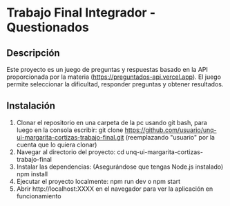 # Trabajo Final Integrador - Questionados

## Descripción
Este proyecto es un juego de preguntas y respuestas basado en la API proporcionada por la materia (https://preguntados-api.vercel.app). 
El juego permite seleccionar la dificultad, responder preguntas y obtener resultados.

## Instalación
1. Clonar el repositorio en una carpeta de la pc usando git bash, para luego en la consola escribir: 
git clone https://github.com/usuario/unq-ui-margarita-cortizas-trabajo-final.git 
(reemplazando "usuario" por la cuenta que lo quiera clonar)
2. Navegar al directorio del proyecto:
cd unq-ui-margarita-cortizas-trabajo-final
3. Instalar las dependencias:
(Asegurándose que tengas Node.js instalado)
npm install
4. Ejecutar el proyecto localmente:
npm run dev o npm start
5. Abrir http://localhost:XXXX en el navegador para ver la aplicación en funcionamiento

